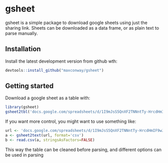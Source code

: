 <!-- README.md is generated from README.Rmd. Please edit that file -->



# gsheet

gsheet is a simple package to download google sheets using just the sharing link. Sheets can be downloaded as a data frame, or as plain text to parse manually.

## Installation
Install the latest development version from github wth:

```r
devtools::install_github("maxconway/gsheet")
```

## Getting started
Download a google sheet as a table with:

```r
library(gsheet)
gsheet2tbl('docs.google.com/spreadsheets/d/1I9mJsS5QnXF2TNNntTy-HrcdHmIF9wJ8ONYvEJTXSNo')
```

If you want more control, you might want to use something like:

```r
url <- 'docs.google.com/spreadsheets/d/1I9mJsS5QnXF2TNNntTy-HrcdHmIF9wJ8ONYvEJTXSNo'
a <- gsheet2text(url, format='csv')
b <- read.csv(a, stringsAsFactors=FALSE)
```
This way the table can be cleaned before parsing, and different options can be used in parsing


